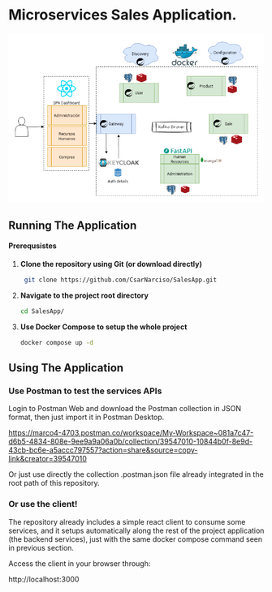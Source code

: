 # Microservices Sales Application.

![Old Final Chat Web System Design](https://github.com/CsarNarciso/Assets/blob/main/SalesApp%20Architecture%20Diagram.drawio.png)

## Running The Application

#### Prerequsistes

1. **Clone the repository using Git (or download directly)**
   ```bash 
    git clone https://github.com/CsarNarciso/SalesApp.git 
    ```
2. **Navigate to the project root directory**
   ```bash
   cd SalesApp/
   ```
3. **Use Docker Compose to setup the whole project**
   ```bash 
   docker compose up -d 
   ```

## Using The Application

### Use Postman to test the services APIs

Login to Postman Web and download the Postman collection in JSON format, then just import it in Postman Desktop.

https://marco4-4703.postman.co/workspace/My-Workspace~081a7c47-d6b5-4834-808e-9ee9a9a06a0b/collection/39547010-10844b0f-8e9d-43cb-bc6e-a5accc797557?action=share&source=copy-link&creator=39547010

Or just use directly the collection .postman.json file already integrated in the root path of this repository.

### Or use the client!

The repository already includes a simple react client to consume some services, and it setups automatically along the rest of the project application (the backend services), just with the same docker compose command seen in previous section.

Access the client in your browser through:

http://localhost:3000
